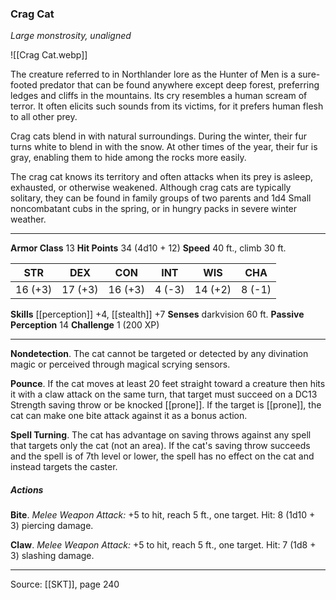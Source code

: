 ### Crag Cat
_Large monstrosity, unaligned_

![[Crag Cat.webp]]

The creature referred to in Northlander lore as the Hunter of Men is a sure-footed predator that can be found anywhere except deep forest, preferring ledges and cliffs in the mountains. Its cry resembles a human scream of terror. It often elicits such sounds from its victims, for it prefers human flesh to all other prey.

Crag cats blend in with natural surroundings. During the winter, their fur turns white to blend in with the snow. At other times of the year, their fur is gray, enabling them to hide among the rocks more easily.

The crag cat knows its territory and often attacks when its prey is asleep, exhausted, or otherwise weakened. Although crag cats are typically solitary, they can be found in family groups of two parents and 1d4 Small noncombatant cubs in the spring, or in hungry packs in severe winter weather.





---

**Armor Class** 13
**Hit Points** 34 (4d10 + 12)
**Speed** 40 ft., climb 30 ft.

| STR     | DEX     | CON     | INT     | WIS     | CHA     |
|---------|---------|---------|---------|---------|---------|
| 16 (+3) | 17 (+3) | 16 (+3) | 4 (-3) | 14 (+2) | 8 (-1) |

**Skills** [[perception]] +4, [[stealth]] +7
**Senses** darkvision 60 ft.
**Passive Perception** 14
**Challenge** 1 (200 XP)

---

**Nondetection**. The cat cannot be targeted or detected by any divination magic or perceived through magical scrying sensors.

**Pounce**. If the cat moves at least 20 feet straight toward a creature then hits it with a claw attack on the same turn, that target must succeed on a DC13 Strength saving throw or be knocked [[prone]]. If the target is [[prone]], the cat can make one bite attack against it as a bonus action.

**Spell Turning**. The cat has advantage on saving throws against any spell that targets only the cat (not an area). If the cat's saving throw succeeds and the spell is of 7th level or lower, the spell has no effect on the cat and instead targets the caster.

##### Actions
**Bite**. _Melee Weapon Attack:_ +5 to hit, reach 5 ft., one target. Hit: 8 (1d10 + 3) piercing damage.

**Claw**. _Melee Weapon Attack:_ +5 to hit, reach 5 ft., one target. Hit: 7 (1d8 + 3) slashing damage.


---

Source: [[SKT]], page 240